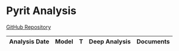 # Pyrit Analysis

[GitHub Repository](https://github.com/azure/pyrit)

| Analysis Date | Model | T | Deep Analysis | Documents |
|---------------|-------|---|:-------------:|-----------|